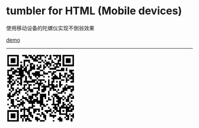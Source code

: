 # tumbler for HTML (Mobile devices)

使用移动设备的陀螺仪实现不倒翁效果

[demo](http://go.163.com/2015/public/team/ningbo/tumbler/)

----------

![eq-code](./img/eq-code.png)
